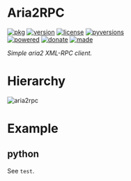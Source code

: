 # Aria2RPC

<badges>[![pkg](https://img.shields.io/badge/pkg-aria2rpc-808080.svg)](http://code.foxe6.kozow.com/aria2rpc/)
[![version](https://img.shields.io/pypi/v/aria2rpc.svg)](https://pypi.org/project/aria2rpc/)
[![license](https://img.shields.io/pypi/l/aria2rpc.svg)](https://pypi.org/project/aria2rpc/)
[![pyversions](https://img.shields.io/pypi/pyversions/aria2rpc.svg)](https://pypi.org/project/aria2rpc/)  
[![powered](https://img.shields.io/badge/Say-Thanks-ddddff.svg)](https://saythanks.io/to/foxe6)
[![donate](https://img.shields.io/badge/Donate-Paypal-0070ba.svg)](https://paypal.me/foxe6)
[![made](https://img.shields.io/badge/Made%20with-PyCharm-red.svg)](https://www.jetbrains.com/pycharm/)
</badges>

<i>Simple aria2 XML-RPC client.</i>

# Hierarchy

![aria2rpc](http://code.foxe6.kozow.com/aria2rpc/aria2rpc.svg)

# Example

## python
See `test`.